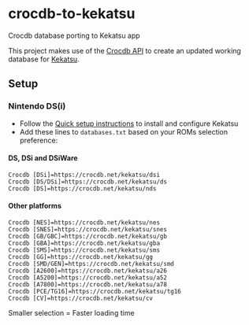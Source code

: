 # crocdb-to-kekatsu
Crocdb database porting to Kekatsu app

This project makes use of the [Crocdb API](https://github.com/cavv-dev/crocdb-api) to create an updated working database for [Kekatsu](https://github.com/cavv-dev/Kekatsu-DS).

## Setup
### Nintendo DS(i)
- Follow the [Quick setup instructions](https://github.com/cavv-dev/Kekatsu-DS?tab=readme-ov-file#quick-setup-instructions) to install and configure Kekatsu
- Add these lines to `databases.txt` based on your ROMs selection preference:

#### DS, DSi and DSiWare
```
Crocdb [DSi]=https://crocdb.net/kekatsu/dsi
Crocdb [DS/DSi]=https://crocdb.net/kekatsu/ds
Crocdb [DS]=https://crocdb.net/kekatsu/nds
```

#### Other platforms
```
Crocdb [NES]=https://crocdb.net/kekatsu/nes
Crocdb [SNES]=https://crocdb.net/kekatsu/snes
Crocdb [GB/GBC]=https://crocdb.net/kekatsu/gb
Crocdb [GBA]=https://crocdb.net/kekatsu/gba
Crocdb [SMS]=https://crocdb.net/kekatsu/sms
Crocdb [GG]=https://crocdb.net/kekatsu/gg
Crocdb [SMD/GEN]=https://crocdb.net/kekatsu/smd
Crocdb [A2600]=https://crocdb.net/kekatsu/a26
Crocdb [A5200]=https://crocdb.net/kekatsu/a52
Crocdb [A7800]=https://crocdb.net/kekatsu/a78
Crocdb [PCE/TG16]=https://crocdb.net/kekatsu/tg16
Crocdb [CV]=https://crocdb.net/kekatsu/cv
```

Smaller selection = Faster loading time
